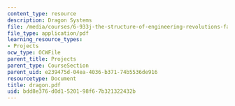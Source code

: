 ```yaml
---
content_type: resource
description: Dragon Systems
file: /media/courses/6-933j-the-structure-of-engineering-revolutions-fall-2001/bdd8e376d0d1520198f67b321322432b_dragon.pdf
file_type: application/pdf
learning_resource_types:
- Projects
ocw_type: OCWFile
parent_title: Projects
parent_type: CourseSection
parent_uid: e239475d-04ea-4036-b371-74b5536de916
resourcetype: Document
title: dragon.pdf
uid: bdd8e376-d0d1-5201-98f6-7b321322432b
---
```

